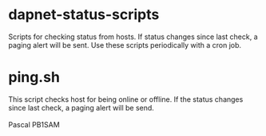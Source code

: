 # dapnet-status-scripts
Scripts for checking status from hosts.
If status changes since last check, a paging alert will be sent.
Use these scripts periodically with a cron job.
<H1>ping.sh</H1>
This script checks host for being online or offline.
If the status changes since last check, a paging alert will be send.
<br><br>
Pascal PB1SAM
